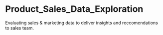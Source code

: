 # Product_Sales_Data_Exploration
Evaluating sales &amp; marketing data to deliver insights and reccomendations to sales team.
